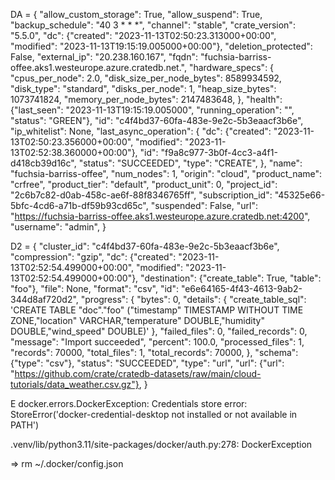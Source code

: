 DA = {
    "allow_custom_storage": True,
    "allow_suspend": True,
    "backup_schedule": "40 3 * * *",
    "channel": "stable",
    "crate_version": "5.5.0",
    "dc": {"created": "2023-11-13T02:50:23.313000+00:00", "modified": "2023-11-13T19:15:19.005000+00:00"},
    "deletion_protected": False,
    "external_ip": "20.238.160.167",
    "fqdn": "fuchsia-barriss-offee.aks1.westeurope.azure.cratedb.net.",
    "hardware_specs": {
        "cpus_per_node": 2.0,
        "disk_size_per_node_bytes": 8589934592,
        "disk_type": "standard",
        "disks_per_node": 1,
        "heap_size_bytes": 1073741824,
        "memory_per_node_bytes": 2147483648,
    },
    "health": {"last_seen": "2023-11-13T19:15:19.005000", "running_operation": "", "status": "GREEN"},
    "id": "c4f4bd37-60fa-483e-9e2c-5b3eaacf3b6e",
    "ip_whitelist": None,
    "last_async_operation": {
        "dc": {"created": "2023-11-13T02:50:23.356000+00:00", "modified": "2023-11-13T02:52:38.360000+00:00"},
        "id": "f9a8c977-3b0f-4cc3-a4f1-d418cb39d16c",
        "status": "SUCCEEDED",
        "type": "CREATE",
    },
    "name": "fuchsia-barriss-offee",
    "num_nodes": 1,
    "origin": "cloud",
    "product_name": "crfree",
    "product_tier": "default",
    "product_unit": 0,
    "project_id": "2c6b7c82-d0ab-458c-ae6f-88f8346765ff",
    "subscription_id": "45325e66-5bfc-4cd6-a71b-df59b93cd65c",
    "suspended": False,
    "url": "https://fuchsia-barriss-offee.aks1.westeurope.azure.cratedb.net:4200",
    "username": "admin",
}

D2 = {
    "cluster_id": "c4f4bd37-60fa-483e-9e2c-5b3eaacf3b6e",
    "compression": "gzip",
    "dc": {"created": "2023-11-13T02:52:54.499000+00:00", "modified": "2023-11-13T02:52:54.499000+00:00"},
    "destination": {"create_table": True, "table": "foo"},
    "file": None,
    "format": "csv",
    "id": "e6e64165-4f43-4613-9ab2-344d8af720d2",
    "progress": {
        "bytes": 0,
        "details": {
            "create_table_sql": 'CREATE TABLE "doc"."foo" ("timestamp" TIMESTAMP WITHOUT TIME ZONE,"location" VARCHAR,"temperature" DOUBLE,"humidity" DOUBLE,"wind_speed" DOUBLE)'
        },
        "failed_files": 0,
        "failed_records": 0,
        "message": "Import succeeded",
        "percent": 100.0,
        "processed_files": 1,
        "records": 70000,
        "total_files": 1,
        "total_records": 70000,
    },
    "schema": {"type": "csv"},
    "status": "SUCCEEDED",
    "type": "url",
    "url": {"url": "https://github.com/crate/cratedb-datasets/raw/main/cloud-tutorials/data_weather.csv.gz"},
}



E           docker.errors.DockerException: Credentials store error: StoreError('docker-credential-desktop not installed or not available in PATH')

.venv/lib/python3.11/site-packages/docker/auth.py:278: DockerException

=> rm ~/.docker/config.json
